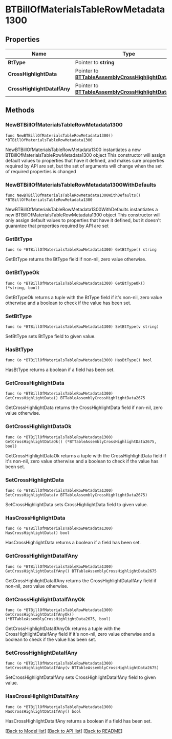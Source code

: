 # BTBillOfMaterialsTableRowMetadata1300

## Properties

Name | Type | Description | Notes
------------ | ------------- | ------------- | -------------
**BtType** | Pointer to **string** |  | [optional] 
**CrossHighlightData** | Pointer to [**BTTableAssemblyCrossHighlightData2675**](BTTableAssemblyCrossHighlightData2675.md) |  | [optional] 
**CrossHighlightDataIfAny** | Pointer to [**BTTableAssemblyCrossHighlightData2675**](BTTableAssemblyCrossHighlightData2675.md) |  | [optional] 

## Methods

### NewBTBillOfMaterialsTableRowMetadata1300

`func NewBTBillOfMaterialsTableRowMetadata1300() *BTBillOfMaterialsTableRowMetadata1300`

NewBTBillOfMaterialsTableRowMetadata1300 instantiates a new BTBillOfMaterialsTableRowMetadata1300 object
This constructor will assign default values to properties that have it defined,
and makes sure properties required by API are set, but the set of arguments
will change when the set of required properties is changed

### NewBTBillOfMaterialsTableRowMetadata1300WithDefaults

`func NewBTBillOfMaterialsTableRowMetadata1300WithDefaults() *BTBillOfMaterialsTableRowMetadata1300`

NewBTBillOfMaterialsTableRowMetadata1300WithDefaults instantiates a new BTBillOfMaterialsTableRowMetadata1300 object
This constructor will only assign default values to properties that have it defined,
but it doesn't guarantee that properties required by API are set

### GetBtType

`func (o *BTBillOfMaterialsTableRowMetadata1300) GetBtType() string`

GetBtType returns the BtType field if non-nil, zero value otherwise.

### GetBtTypeOk

`func (o *BTBillOfMaterialsTableRowMetadata1300) GetBtTypeOk() (*string, bool)`

GetBtTypeOk returns a tuple with the BtType field if it's non-nil, zero value otherwise
and a boolean to check if the value has been set.

### SetBtType

`func (o *BTBillOfMaterialsTableRowMetadata1300) SetBtType(v string)`

SetBtType sets BtType field to given value.

### HasBtType

`func (o *BTBillOfMaterialsTableRowMetadata1300) HasBtType() bool`

HasBtType returns a boolean if a field has been set.

### GetCrossHighlightData

`func (o *BTBillOfMaterialsTableRowMetadata1300) GetCrossHighlightData() BTTableAssemblyCrossHighlightData2675`

GetCrossHighlightData returns the CrossHighlightData field if non-nil, zero value otherwise.

### GetCrossHighlightDataOk

`func (o *BTBillOfMaterialsTableRowMetadata1300) GetCrossHighlightDataOk() (*BTTableAssemblyCrossHighlightData2675, bool)`

GetCrossHighlightDataOk returns a tuple with the CrossHighlightData field if it's non-nil, zero value otherwise
and a boolean to check if the value has been set.

### SetCrossHighlightData

`func (o *BTBillOfMaterialsTableRowMetadata1300) SetCrossHighlightData(v BTTableAssemblyCrossHighlightData2675)`

SetCrossHighlightData sets CrossHighlightData field to given value.

### HasCrossHighlightData

`func (o *BTBillOfMaterialsTableRowMetadata1300) HasCrossHighlightData() bool`

HasCrossHighlightData returns a boolean if a field has been set.

### GetCrossHighlightDataIfAny

`func (o *BTBillOfMaterialsTableRowMetadata1300) GetCrossHighlightDataIfAny() BTTableAssemblyCrossHighlightData2675`

GetCrossHighlightDataIfAny returns the CrossHighlightDataIfAny field if non-nil, zero value otherwise.

### GetCrossHighlightDataIfAnyOk

`func (o *BTBillOfMaterialsTableRowMetadata1300) GetCrossHighlightDataIfAnyOk() (*BTTableAssemblyCrossHighlightData2675, bool)`

GetCrossHighlightDataIfAnyOk returns a tuple with the CrossHighlightDataIfAny field if it's non-nil, zero value otherwise
and a boolean to check if the value has been set.

### SetCrossHighlightDataIfAny

`func (o *BTBillOfMaterialsTableRowMetadata1300) SetCrossHighlightDataIfAny(v BTTableAssemblyCrossHighlightData2675)`

SetCrossHighlightDataIfAny sets CrossHighlightDataIfAny field to given value.

### HasCrossHighlightDataIfAny

`func (o *BTBillOfMaterialsTableRowMetadata1300) HasCrossHighlightDataIfAny() bool`

HasCrossHighlightDataIfAny returns a boolean if a field has been set.


[[Back to Model list]](../README.md#documentation-for-models) [[Back to API list]](../README.md#documentation-for-api-endpoints) [[Back to README]](../README.md)


